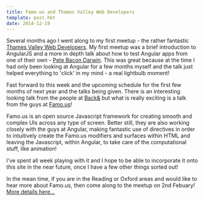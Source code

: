 ```yaml
---
title: Famo.us and Thames Valley Web Developers
template: post.hbt
date: 2014-12-19
---
```

Several months ago I went along to my first meetup - the rather fantastic [Thames Valley Web Developers](http://www.meetup.com/Thames-Valley-Web-Developers/). My first meetup was a brief introduction to AngularJS and a more in depth talk about how to test Angular apps from one of their own - [Pete Bacon Darwin](https://github.com/petebacondarwin). This was great because at the time I had only been looking at Angular for a few months myself and the talk just helped everything to 'click' in my mind - a real lightbulb moment!

Fast forward to this week and the upcoming schedule for the first few months of next year and the talks being given. There is an interesting looking talk from the people at [Back&](https://www.backand.com/) but what is really exciting is a talk from the guys at [Famo.us](http://famo.us/)!

Famo.us is an open source Javascript framework for creating smooth and complex UIs across any type of screen. Better still, they are also working closely with the guys at Angular, making fantastic use of directives in order to intuitively create the Famo.us modifiers and surfaces within HTML and leaving the Javascript, within Angular, to take care of the computational stuff, like animation!

I've spent all week playing with it and I hope to be able to incorporate it onto this site in the near future, once I have a few other things sorted out!

In the mean time, if you are in the Reading or Oxford areas and would like to hear more about Famo.us, then come along to the meetup on 2nd Febuary! [More details here...](http://www.meetup.com/Thames-Valley-Web-Developers/events/218981950/)